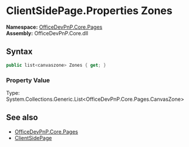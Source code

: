 # ClientSidePage.Properties Zones
  

**Namespace:** [OfficeDevPnP.Core.Pages](OfficeDevPnP.Core.Pages.md)  
**Assembly:** OfficeDevPnP.Core.dll  
## Syntax
```C#
public list<canvaszone> Zones { get; }
```

### Property Value
Type: System.Collections.Generic.List<OfficeDevPnP.Core.Pages.CanvasZone>  

## See also
- [OfficeDevPnP.Core.Pages](OfficeDevPnP.Core.Pages.md)
- [ClientSidePage](OfficeDevPnP.Core.Pages.ClientSidePage.md) 
